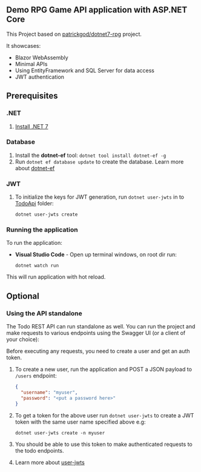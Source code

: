 ## Demo RPG Game API application with ASP.NET Core

This Project based on [patrickgod/dotnet7-rpg](https://github.com/patrickgod/dotnet7-rpg) project.

It showcases:
- Blazor WebAssembly
- Minimal APIs
- Using EntityFramework and SQL Server for data access
- JWT authentication

## Prerequisites

### .NET
1. [Install .NET 7](https://dotnet.microsoft.com/en-us/download)

### Database
1. Install the **dotnet-ef** tool: `dotnet tool install dotnet-ef -g`
2. Run `dotnet ef database update` to create the database.
Learn more about [dotnet-ef](https://learn.microsoft.com/en-us/ef/core/cli/dotnet)

### JWT 

1. To initialize the keys for JWT generation, run `dotnet user-jwts` in to [TodoApi](TodoApi) folder:

    ```
    dotnet user-jwts create
    ```

### Running the application
To run the application:

   - **Visual Studio Code** - Open up terminal windows, on root dir run: 
   
      ```
      dotnet watch run
      ```
This will run application with hot reload.


## Optional

### Using the API standalone
The Todo REST API can run standalone as well. You can run the project and make requests to various endpoints using the Swagger UI (or a client of your choice):


Before executing any requests, you need to create a user and get an auth token.

1. To create a new user, run the application and POST a JSON payload to `/users` endpoint:

    ```json
    {
      "username": "myuser",
      "password": "<put a password here>"
    }
    ```
1. To get a token for the above user run `dotnet user-jwts` to create a JWT token with the same user name specified above e.g:

    ```
    dotnet user-jwts create -n myuser
    ```
1. You should be able to use this token to make authenticated requests to the todo endpoints.
1. Learn more about [user-jwts](https://learn.microsoft.com/en-us/aspnet/core/fundamentals/minimal-apis/security?view=aspnetcore-7.0#using-dotnet-user-jwts-to-improve-development-time-testing)
